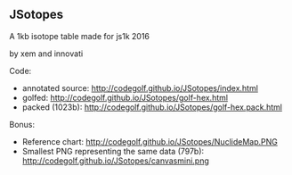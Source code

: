 JSotopes
--

A 1kb isotope table made for js1k 2016

by xem and innovati

Code:

- annotated source: http://codegolf.github.io/JSotopes/index.html
- golfed: http://codegolf.github.io/JSotopes/golf-hex.html
- packed (1023b): http://codegolf.github.io/JSotopes/golf-hex.pack.html


Bonus:

- Reference chart: http://codegolf.github.io/JSotopes/NuclideMap.PNG
- Smallest PNG representing the same data (797b): http://codegolf.github.io/JSotopes/canvasmini.png